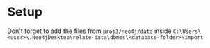 # Setup 

Don't forget to add the files from `proj3/neo4j/data` inside `C:\Users\<user>\.Neo4jDesktop\relate-data\dbmss\<database-folder>\import`